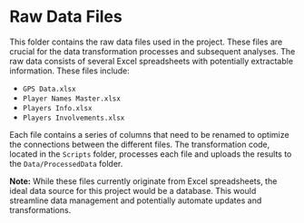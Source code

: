 # Raw Data Files
This folder contains the raw data files used in the project. These files are crucial for the data transformation processes and subsequent analyses. The raw data consists of several Excel spreadsheets with potentially extractable information. These files include:

- `GPS Data.xlsx`
- `Player Names Master.xlsx`
- `Players Info.xlsx`
- `Players Involvements.xlsx`

Each file contains a series of columns that need to be renamed to optimize the connections between the different files. The transformation code, located in the `Scripts` folder, processes each file and uploads the results to the `Data/ProcessedData` folder.

**Note:** While these files currently originate from Excel spreadsheets, the ideal data source for this project would be a database. This would streamline data management and potentially automate updates and transformations.
